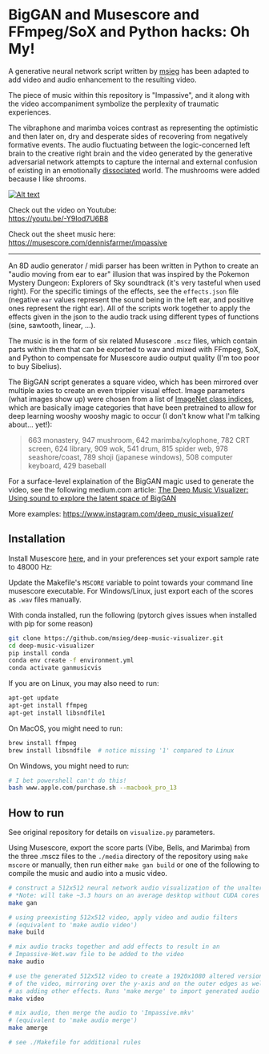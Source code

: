 # BigGAN and Musescore and FFmpeg/SoX and Python hacks: Oh My!
A generative neural network script written by <a href="https://github.com/msieg">msieg</a> has been adapted to add video and audio enhancement to the resulting video.

The piece of music within this repository is "Impassive", and it along with the video accompaniment symbolize the perplexity of traumatic experiences.

The vibraphone and marimba voices contrast as representing the optimistic and then later on, dry and desperate sides of recovering from negatively formative events. The audio fluctuating between the logic-concerned left brain to the creative right brain and the video generated by the generative adversarial network attempts to capture the internal and external confusion of existing in an emotionally <a href="https://www.ncbi.nlm.nih.gov/pmc/articles/PMC2683754/">dissociated</a> world. The mushrooms were added because I like shrooms.

[![Alt text](https://img.youtube.com/vi/-Y9Iod7U6B8/0.jpg)](https://www.youtube.com/watch?v=-Y9Iod7U6B8)

Check out the video on Youtube:<br>
<a href="https://youtu.be/-Y9Iod7U6B8">https://youtu.be/-Y9Iod7U6B8</a>

Check out the sheet music here:<br>
<a href="https://musescore.com/dennisfarmer/impassive">https://musescore.com/dennisfarmer/impassive</a>

---

An 8D audio generator / midi parser has been written in Python to create an "audio moving from ear to ear" illusion that was inspired by the Pokemon Mystery Dungeon: Explorers of Sky soundtrack (it's very tasteful when used right). For the specific timings of the effects, see the `effects.json` file (negative `ear` values represent the sound being in the left ear, and positive ones represent the right ear). All of the scripts work together to apply the effects given in the json to the audio track using different types of functions (sine, sawtooth, linear, ...).

The music is in the form of six related Musescore `.mscz` files, which contain parts within them that can be exported to wav and mixed with FFmpeg, SoX, and Python to compensate for Musescore audio output quality (I'm too poor to buy Sibelius).

The BigGAN script generates a square video, which has been mirrored over multiple axies to create an even trippier visual effect. Image parameters (what images show up) were chosen from a list of <a href="https://gist.github.com/yrevar/942d3a0ac09ec9e5eb3a">ImageNet class indices</a>, which are basically image categories that have been pretrained to allow for deep learning wooshy wooshy magic to occur (I don't know what I'm talking about... yet!):

> 663 monastery, 947 mushroom, 642 marimba/xylophone, 782 CRT screen, 624 library, 909 wok, 541 drum, 815 spider web, 978 seashore/coast, 789 shoji (japanese windows), 508 computer keyboard, 429 baseball

For a surface-level explaination of the BigGAN magic used to generate the video, see the following medium.com article: 
<a href="https://towardsdatascience.com/the-deep-music-visualizer-using-sound-to-explore-the-latent-space-of-biggan-198cd37dac9a">The Deep Music Visualizer: Using sound to explore the latent space of BigGAN</a>

More examples: https://www.instagram.com/deep_music_visualizer/

## Installation

Install Musescore <a href="https://musescore.org/en/download">here</a>, and in your preferences set your export sample rate to 48000 Hz:

[](./media/musescore_preferences.png)

Update the Makefile's `MSCORE` variable to point towards your command line musescore executable. For Windows/Linux, just export each of the scores as `.wav` files manually.

With conda installed, run the following (pytorch gives issues when installed with pip for some reason)
```zsh
git clone https://github.com/msieg/deep-music-visualizer.git
cd deep-music-visualizer
pip install conda
conda env create -f environment.yml
conda activate ganmusicvis
```

If you are on Linux, you may also need to run:

```zsh
apt-get update
apt-get install ffmpeg
apt-get install libsndfile1
```

On MacOS, you might need to run:

```zsh
brew install ffmpeg
brew install libsndfile  # notice missing '1' compared to Linux
```

On Windows, you might need to run:

```zsh
# I bet powershell can't do this!
bash www.apple.com/purchase.sh --macbook_pro_13
```

## How to run

See original repository for details on `visualize.py` parameters.

Using Musescore, export the score parts (Vibe, Bells, and Marimba) from the three .mscz files to the `./media` directory of the repository using `make mscore` or manually, then run either `make gan build` or one of the following to compile the music and audio into a music video.

```zsh
# construct a 512x512 neural network audio visualization of the unaltered audio (Impassive.wav)
# *Note: will take ~3.3 hours on an average desktop without CUDA cores
make gan

# using preexisting 512x512 video, apply video and audio filters
# (equivalent to 'make audio video')
make build

# mix audio tracks together and add effects to result in an
# Impassive-Wet.wav file to be added to the video
make audio

# use the generated 512x512 video to create a 1920x1080 altered version
# of the video, mirroring over the y-axis and on the outer edges as well
# as adding other effects. Runs 'make merge' to import generated audio
make video

# mix audio, then merge the audio to 'Impassive.mkv'
# (equivalent to 'make audio merge')
make amerge

# see ./Makefile for additional rules
```
